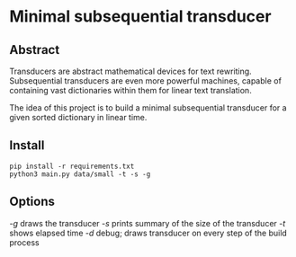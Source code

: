 # Minimal subsequential transducer

## Abstract

Transducers are abstract mathematical devices for text rewriting. Subsequential transducers are even more powerful machines, capable of containing vast dictionaries
within them for linear text translation.

The idea of this project is to build a minimal subsequential transducer for
a given sorted dictionary in linear time.

## Install

```
pip install -r requirements.txt
python3 main.py data/small -t -s -g

```

## Options

*-g* draws the transducer
*-s* prints summary of the size of the transducer
*-t* shows elapsed time
*-d* debug; draws transducer on every step of the build process

